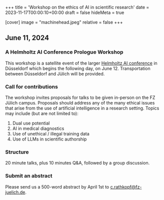 +++
title = 'Workshop on the ethics of AI in scientific research'
date = 2023-11-17T00:00:10+00:00
draft = false
hideMeta = true

[cover]
image = "machinehead.jpeg"
relative = false
+++

## June 11, 2024


### A Helmholtz AI Conference Prologue Workshop 
This workshop is a satellite event of the larger [Helmholtz AI conference](https://www.helmholtz.ai/themenmenue/latest/events/helmholtz-ai-conference-2024/index.html) in Düsseldorf which begins the following day, on June 12. Transportation between Düsseldorf and Jülich will be provided.  


### Call for contributions
The workshop invites proposals for talks to be given in-person on the FZ Jülich campus. Proposals should address any of the many ethical issues that arise from the use of artificial intelligence in a research setting. Topics may include (but are not limited to):

1. Dual use potential
2. AI in medical diagnostics
3. Use of unethical / illegal training data
4. Use of LLMs in scientific authorship

### Structure 
20 minute talks, plus 10 minutes Q&A, followed by a group discussion. 

### Submit an abstract
Please send us a 500-word abstract by April 1st to c.rathkopf@fz-juelich.de.